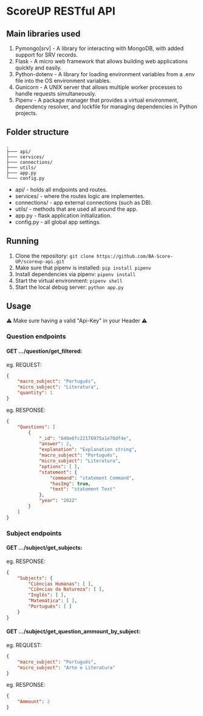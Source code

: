 # ScoreUP RESTful API

## Main libraries used

1. Pymongo[srv] - A library for interacting with MongoDB, with added support for SRV records.
2. Flask - A micro web framework that allows building web applications quickly and easily.
3. Python-dotenv - A library for loading environment variables from a .env file into the OS environment variables.
4. Gunicorn - A UNIX server that allows multiple worker processes to handle requests simultaneously.
5. Pipenv - A package manager that provides a virtual environment, dependency resolver, and lockfile for managing dependencies in Python projects.

## Folder structure

```tree
.
├─── api/
├─── services/
├─── connections/
├─── utils/
├─── app.py
└─── config.py
```

* api/ - holds all endpoints and routes.
* services/ - where the routes logic are implementes.
* connections/ - app external connections (such as DB).
* utils/ - methods that are used all around the app.
* app.py - flask application initialization.
* config.py - all global app settings.

## Running

1. Clone the repository: ```git clone https://github.com/BA-Score-UP/scoreup-api.git```
2. Make sure that pipenv is installed: ```pip install pipenv```
3. Install dependencies via pipenv: ```pipenv install```
4. Start the virtual environment: ```pipenv shell```
5. Start the local debug server: ```python app.py```

## Usage

⚠️ Make sure having a valid "Api-Key" in your Header ⚠️

### Question endpoints

#### GET .../question/get_filtered:

eg. REQUEST:

```json
{
    "macro_subject": "Português",
    "micro_subject": "Literatura",
    "quantity": 1
}
```

eg. RESPONSE:

```json
{
    "Questions": [
        {
            "_id": "640e6fc22176975a1e70df4e",
            "answer": 2,
            "explanation": "Explanation string",
            "macro_subject": "Português",
            "micro_subject": "Literatura",
            "options": [ ],
            "statement": {
                "command": "statement Command",
                "hasImg": true,
                "text": "statement Text"
            },
            "year": "2022"
        }
    ]
}
```

### Subject endpoints

#### GET .../subject/get_subjects:

eg. RESPONSE:

```json
{
    "Subjects": {
        "Ciências Humanas": [ ],
        "Ciências da Natureza": [ ],
        "Inglês": [ ],
        "Matemática": [ ],
        "Português": [ ]
    }
}
```

#### GET .../subject/get_question_ammount_by_subject:

eg. REQUEST:

```json
{
    "macro_subject": "Português",
    "micro_subject": "Arte e Literatura"
}
```

eg. RESPONSE:

```json
{
    "Ammount": 2
}
```
